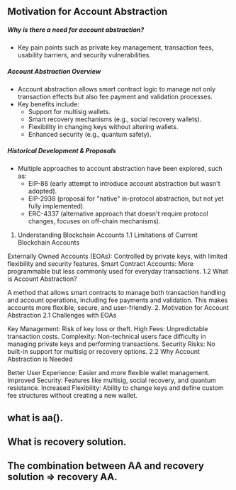 ## Motivation for Account Abstraction

##### Why is there a need for account abstraction?

-   Key pain points such as private key management, transaction fees, usability barriers, and security vulnerabilities.

##### Account Abstraction Overview

-   Account abstraction allows smart contract logic to manage not only transaction effects but also fee payment and validation processes.
-   Key benefits include:
    -   Support for multisig wallets.
    -   Smart recovery mechanisms (e.g., social recovery wallets).
    -   Flexibility in changing keys without altering wallets.
    -   Enhanced security (e.g., quantum safety).

##### Historical Development & Proposals

-   Multiple approaches to account abstraction have been explored, such as:
    -   EIP-86 (early attempt to introduce account abstraction but wasn't adopted).
    -   EIP-2938 (proposal for "native" in-protocol abstraction, but not yet fully implemented).
    -   ERC-4337 (alternative approach that doesn't require protocol changes, focuses on off-chain mechanisms).

1. Understanding Blockchain Accounts
   1.1 Limitations of Current Blockchain Accounts

Externally Owned Accounts (EOAs): Controlled by private keys, with limited flexibility and security features.
Smart Contract Accounts: More programmable but less commonly used for everyday transactions.
1.2 What is Account Abstraction?

A method that allows smart contracts to manage both transaction handling and account operations, including fee payments and validation. This makes accounts more flexible, secure, and user-friendly. 2. Motivation for Account Abstraction
2.1 Challenges with EOAs

Key Management: Risk of key loss or theft.
High Fees: Unpredictable transaction costs.
Complexity: Non-technical users face difficulty in managing private keys and performing transactions.
Security Risks: No built-in support for multisig or recovery options.
2.2 Why Account Abstraction is Needed

Better User Experience: Easier and more flexible wallet management.
Improved Security: Features like multisig, social recovery, and quantum resistance.
Increased Flexibility: Ability to change keys and define custom fee structures without creating a new wallet.

## what is aa().

## What is recovery solution.

## The combination between AA and recovery solution => recovery AA.
